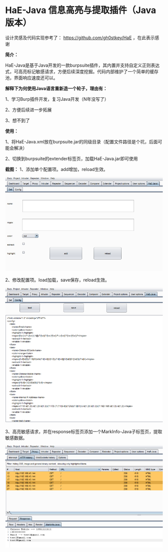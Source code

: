# **HaE-Java  信息高亮与提取插件（Java版本）**

设计灵感及代码实现参考了： https://github.com/gh0stkey/HaE    ，在此表示感谢

**简介：**

HaE-Java是基于Java开发的一款burpsuite插件，其内置并支持自定义正则表达式，可高亮标记敏感请求，方便后续深度挖掘。代码内部维护了一个简单的缓存池，界面响应速度还可以。





**解释下为何使用Java语言重新造一个轮子，理由有：**

1、学习Burp插件开发，复习Java开发（N年没写了）

2、方便后续进一步拓展

3、想不到了





**使用：**

1、将HaE-Java.xml放在burpsuite.jar的同级目录（配置文件路径是个坑，后面可能会解决）

2、切换到burpsuite的extender标签页，加载HaE-Java.jar即可使用





**截图：**
1、添加单个配置项。add增加，reload生效。



![image-1](images/1.png)



2、修改配置项。load加载，save保存，reload生效。



![image-2](images/2.png)





3、高亮敏感请求，并在response标签页添加一个MarkInfo-Java子标签页，提取敏感数据。



![image-3](images/3.png)


